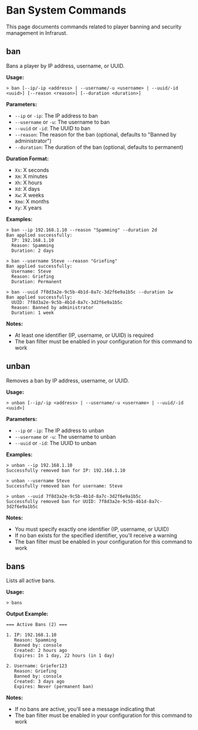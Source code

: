 # Ban System Commands

This page documents commands related to player banning and security management in Infrarust.

## ban

Bans a player by IP address, username, or UUID.

**Usage:**
```
> ban [--ip/-ip <address> | --username/-u <username> | --uuid/-id <uuid>] [--reason <reason>] [--duration <duration>]
```

**Parameters:**
- `--ip` or `-ip`: The IP address to ban
- `--username` or `-u`: The username to ban
- `--uuid` or `-id`: The UUID to ban
- `--reason`: The reason for the ban (optional, defaults to "Banned by administrator")
- `--duration`: The duration of the ban (optional, defaults to permanent)

**Duration Format:**
- `Xs`: X seconds
- `Xm`: X minutes
- `Xh`: X hours
- `Xd`: X days
- `Xw`: X weeks
- `Xmo`: X months
- `Xy`: X years

**Examples:**
```
> ban --ip 192.168.1.10 --reason "Spamming" --duration 2d
Ban applied successfully:
  IP: 192.168.1.10
  Reason: Spamming
  Duration: 2 days

> ban --username Steve --reason "Griefing"
Ban applied successfully:
  Username: Steve
  Reason: Griefing
  Duration: Permanent

> ban --uuid 7f8d3a2e-9c5b-4b1d-8a7c-3d2f6e9a1b5c --duration 1w
Ban applied successfully:
  UUID: 7f8d3a2e-9c5b-4b1d-8a7c-3d2f6e9a1b5c
  Reason: Banned by administrator
  Duration: 1 week
```

**Notes:**
- At least one identifier (IP, username, or UUID) is required
- The ban filter must be enabled in your configuration for this command to work

## unban

Removes a ban by IP address, username, or UUID.

**Usage:**
```
> unban [--ip/-ip <address> | --username/-u <username> | --uuid/-id <uuid>]
```

**Parameters:**
- `--ip` or `-ip`: The IP address to unban
- `--username` or `-u`: The username to unban
- `--uuid` or `-id`: The UUID to unban

**Examples:**
```
> unban --ip 192.168.1.10
Successfully removed ban for IP: 192.168.1.10

> unban --username Steve
Successfully removed ban for username: Steve

> unban --uuid 7f8d3a2e-9c5b-4b1d-8a7c-3d2f6e9a1b5c
Successfully removed ban for UUID: 7f8d3a2e-9c5b-4b1d-8a7c-3d2f6e9a1b5c
```

**Notes:**
- You must specify exactly one identifier (IP, username, or UUID)
- If no ban exists for the specified identifier, you'll receive a warning
- The ban filter must be enabled in your configuration for this command to work

## bans

Lists all active bans.

**Usage:**
```
> bans
```

**Output Example:**
```
=== Active Bans (2) ===

1. IP: 192.168.1.10
   Reason: Spamming
   Banned by: console
   Created: 2 hours ago
   Expires: In 1 day, 22 hours (in 1 day)

2. Username: Griefer123
   Reason: Griefing
   Banned by: console
   Created: 3 days ago
   Expires: Never (permanent ban)
```

**Notes:**
- If no bans are active, you'll see a message indicating that
- The ban filter must be enabled in your configuration for this command to work
